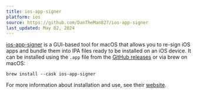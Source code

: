```yaml
---
title: ios-app-signer
platform: ios
source: https://github.com/DanTheMan827/ios-app-signer
last_updated: May 02, 2024
---
```


[ios-app-signer](https://github.com/DanTheMan827/ios-app-signer) is a GUI-based tool for macOS that allows you to re-sign iOS apps and bundle them into IPA files ready to be installed on an iOS device. It can be installed using the `.app` file from the [GitHub releases](https://github.com/DanTheMan827/ios-app-signer/releases) or via brew on macOS:

```
brew install --cask ios-app-signer
```

For more information about installation and use, see their [website](https://dantheman827.github.io/ios-app-signer/).

